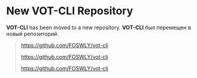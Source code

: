 # New VOT-CLI Repository

**VOT-CLI** has been moved to a new repository.
**VOT-CLI** был перемещен в новый репозиторий.

> https://github.com/FOSWLY/vot-cli
>
> https://github.com/FOSWLY/vot-cli
>
> https://github.com/FOSWLY/vot-cli